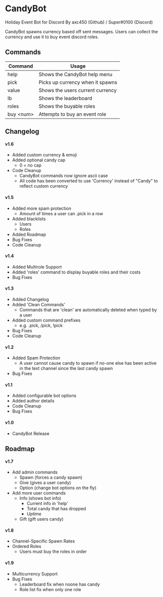 # CandyBot

Holiday Event Bot for Discord
By axc450 (Github) / Super#0100 (Discord)

CandyBot spawns currency based off sent messages.
Users can collect the currency and use it to buy event discord roles.

## Commands

| Command    | Usage                             |
|------------|-----------------------------------|
| help       | Shows the CandyBot help menu      |
| pick       | Picks up currency when it spawns  |
| value      | Shows the users current currency  |
| lb         | Shows the leaderboard             |
| roles      | Shows the buyable roles           |
| buy \<num\>| Attempts to buy an event role     |

## Changelog

#### v1.6

- Added custom currency & emoji 
- Added optional candy cap
	- 0 = no cap
- Code Cleanup
	- CandyBot commands now ignore ascii case
	- All code has been converted to use 'Currency' instead of "Candy" to reflect custom currency

#### v1.5

- Added more spam protection
	- Amount of times a user can .pick in a row
- Added blacklists
	- Users
	- Roles
- Added Roadmap
- Bug Fixes
- Code Cleanup

#### v1.4

- Added Multirole Support
- Added 'roles' command to display buyable roles and their costs
- Bug Fixes

#### v1.3

- Added Changelog
- Added 'Clean Commands'
	- Commands that are 'clean' are automatically deleted when typed by a user
- Added custom command prefixes
	- e.g. .pick, /pick, !pick
- Bug Fixes
- Code Cleanup

#### v1.2

- Added Spam Protection
	- A user cannot cause candy to spawn if no-one else has been active in the text channel since the last candy spawn
- Bug Fixes

#### v1.1

- Added configurable bot options
- Added author details
- Code Cleanup
- Bug Fixes

#### v1.0

- CandyBot Release

## Roadmap

#### v1.7

- Add admin commands
	- Spawn (forces a candy spawn)
	- Give (gives a user candy)
	- Option (change bot options on the fly)
- Add more user commands
	- Info (shows bot info)
		- Current info in 'help'
		- Total candy that has dropped
		- Uptime
	- Gift (gift users candy)

#### v1.8

- Channel-Specific Spawn Rates
- Ordered Roles
	- Users must buy the roles in order

#### v1.9

- Multicurrency Support
- Bug Fixes
	- Leaderboard fix when noone has candy
	- Role list fix when only one role